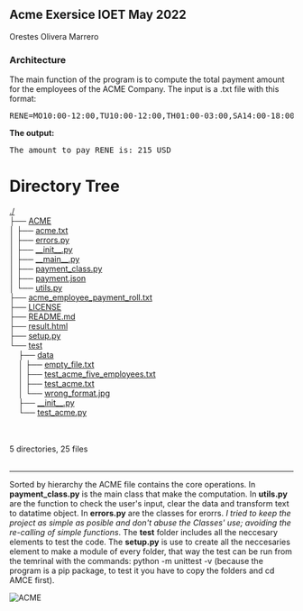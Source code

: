 ## Acme Exersice IOET May 2022
Orestes Olivera Marrero
### Architecture
The main function of the program is to compute the total payment amount for the employees of the ACME Company. The input is a .txt file with this format:
<pre>RENE=MO10:00-12:00,TU10:00-12:00,TH01:00-03:00,SA14:00-18:00,SU20:00-21:00</pre>
**The output:**
<pre>The amount to pay RENE is: 215 USD</pre>
<body>
	<h1>Directory Tree</h1><p>
	<a href="./">./</a><br>
	├── <a href=".//ACME/">ACME</a><br>
	│   ├── <a href=".//ACME/acme.txt">acme.txt</a><br>
	│   ├── <a href=".//ACME/errors.py">errors.py</a><br>
	│   ├── <a href=".//ACME/__init__.py">__init__.py</a><br>
	│   ├── <a href=".//ACME/__main__.py">__main__.py</a><br>
	│   ├── <a href=".//ACME/payment_class.py">payment_class.py</a><br>
	│   ├── <a href=".//ACME/payment.json">payment.json</a><br>
	│   └── <a href=".//ACME/utils.py">utils.py</a><br>
	├── <a href=".//acme_employee_payment_roll.txt">acme_employee_payment_roll.txt</a><br>
	├── <a href=".//LICENSE">LICENSE</a><br>
	├── <a href=".//README.md">README.md</a><br>
	├── <a href=".//result.html">result.html</a><br>
	├── <a href=".//setup.py">setup.py</a><br>
	└── <a href=".//test/">test</a><br>
	&nbsp;&nbsp;&nbsp; ├── <a href=".//test/data/">data</a><br>
	&nbsp;&nbsp;&nbsp; │   ├── <a href=".//test/data/empty_file.txt">empty_file.txt</a><br>
	&nbsp;&nbsp;&nbsp; │   ├── <a href=".//test/data/test_acme_five_employees.txt">test_acme_five_employees.txt</a><br>
	&nbsp;&nbsp;&nbsp; │   ├── <a href=".//test/data/test_acme.txt">test_acme.txt</a><br>
	&nbsp;&nbsp;&nbsp; │   └── <a href=".//test/data/wrong_format.jpg">wrong_format.jpg</a><br>
	&nbsp;&nbsp;&nbsp; ├── <a href=".//test/__init__.py">__init__.py</a><br>
	&nbsp;&nbsp;&nbsp; └── <a href=".//test/test_acme.py">test_acme.py</a><br>
	<br><br>
	</p>
	<p>

5 directories, 25 files
	<br><br>
	</p>
	<hr>
</body>

Sorted by hierarchy the ACME file contains the core operations. In **payment_class.py** is the main class that make the computation. In **utils.py** are the function to check the user's input, clear the data and transform text to datatime object. In **errors.py** are the classes for erorrs. *I tried to keep the project as simple as posible and don't abuse the Classes' use; avoiding the re-calling of simple functions*. The **test** folder includes all the neccesary elements to test the code. The **setup.py** is use to create all the neccesaries element to make a module of every folder, that way the test can be run from the temrinal with the commands: python -m unittest -v (because the program is a pip package, to test it you have to copy the folders and cd AMCE first).

![ACME](https://user-images.githubusercontent.com/56367486/168681520-803e911a-0576-4711-a833-125dba40cea0.PNG)
